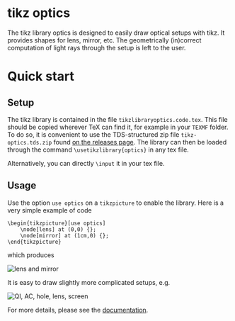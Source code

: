 # tikz optics

The tikz library optics is designed to easily draw optical setups with tikz. It provides shapes for lens, mirror, etc. The geometrically (in)correct computation of light rays through the setup is left to the user.

# Quick start
## Setup

The tikz library is contained in the file `tikzlibraryoptics.code.tex`. This file should be copied wherever TeX can find it, for example in your `TEXMF` folder. To do so, it is convenient to use the TDS-structured zip file `tikz-optics.tds.zip` found [on the releases page](https://github.com/fruchart/tikz-optics/releases).
The library can then be loaded through the command `\usetikzlibrary{optics}` in any tex file.

Alternatively, you can directly `\input` it in your tex file.

## Usage

Use the option `use optics` on a `tikzpicture` to enable the library. Here is a very simple example of code
```
\begin{tikzpicture}[use optics]
	\node[lens] at (0,0) {};
	\node[mirror] at (1cm,0) {};
\end{tikzpicture}
```
which produces

![lens and mirror](http://fruchart.github.io/tikz-optics/media/example-lens-mirror.png)

It is easy to draw slightly more complicated setups, e.g.

![QI, AC, hole, lens, screen](http://fruchart.github.io/tikz-optics/media/example-QI-hole-lens-screen.png)

For more details, please see the [documentation](https://github.com/fruchart/tikz-optics/raw/master/doc/tikz-optics.pdf).
